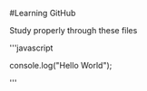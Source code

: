 #Learning GitHub

Study properly through these files

'''javascript

console.log("Hello World");

'''